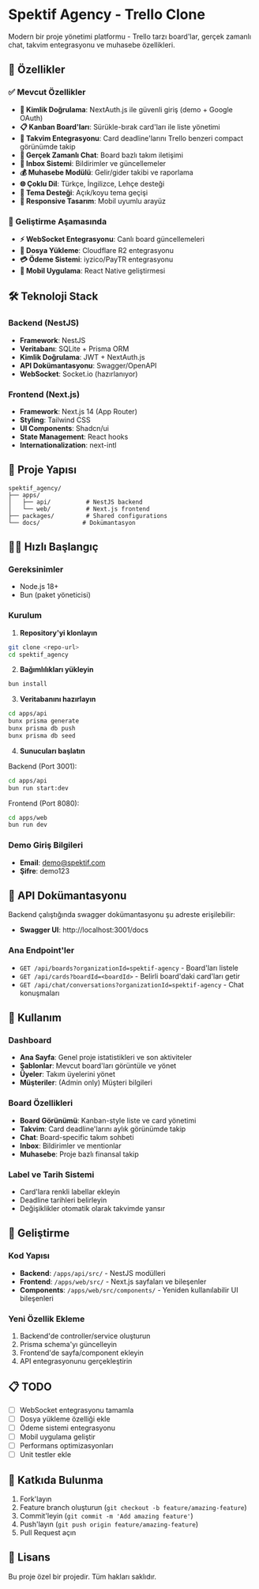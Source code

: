 # Spektif Agency - Trello Clone

Modern bir proje yönetimi platformu - Trello tarzı board'lar, gerçek zamanlı chat, takvim entegrasyonu ve muhasebe özellikleri.

## 🚀 Özellikler

### ✅ Mevcut Özellikler
- **🔐 Kimlik Doğrulama**: NextAuth.js ile güvenli giriş (demo + Google OAuth)
- **📋 Kanban Board'ları**: Sürükle-bırak card'ları ile liste yönetimi
- **📅 Takvim Entegrasyonu**: Card deadline'larını Trello benzeri compact görünümde takip
- **💬 Gerçek Zamanlı Chat**: Board bazlı takım iletişimi
- **📧 Inbox Sistemi**: Bildirimler ve güncellemeler
- **💰 Muhasebe Modülü**: Gelir/gider takibi ve raporlama
- **🌐 Çoklu Dil**: Türkçe, İngilizce, Lehçe desteği
- **🌙 Tema Desteği**: Açık/koyu tema geçişi
- **📱 Responsive Tasarım**: Mobil uyumlu arayüz

### 🔄 Geliştirme Aşamasında
- **⚡ WebSocket Entegrasyonu**: Canlı board güncellemeleri
- **📁 Dosya Yükleme**: Cloudflare R2 entegrasyonu
- **💳 Ödeme Sistemi**: iyzico/PayTR entegrasyonu
- **📱 Mobil Uygulama**: React Native geliştirmesi

## 🛠️ Teknoloji Stack

### Backend (NestJS)
- **Framework**: NestJS
- **Veritabanı**: SQLite + Prisma ORM
- **Kimlik Doğrulama**: JWT + NextAuth.js
- **API Dokümantasyonu**: Swagger/OpenAPI
- **WebSocket**: Socket.io (hazırlanıyor)

### Frontend (Next.js)
- **Framework**: Next.js 14 (App Router)
- **Styling**: Tailwind CSS
- **UI Components**: Shadcn/ui
- **State Management**: React hooks
- **Internationalization**: next-intl

## 📁 Proje Yapısı

```
spektif_agency/
├── apps/
│   ├── api/          # NestJS backend
│   └── web/          # Next.js frontend
├── packages/         # Shared configurations
└── docs/            # Dokümantasyon
```

## 🏃‍♂️ Hızlı Başlangıç

### Gereksinimler
- Node.js 18+
- Bun (paket yöneticisi)

### Kurulum

1. **Repository'yi klonlayın**
```bash
git clone <repo-url>
cd spektif_agency
```

2. **Bağımlılıkları yükleyin**
```bash
bun install
```

3. **Veritabanını hazırlayın**
```bash
cd apps/api
bunx prisma generate
bunx prisma db push
bunx prisma db seed
```

4. **Sunucuları başlatın**

Backend (Port 3001):
```bash
cd apps/api
bun run start:dev
```

Frontend (Port 8080):
```bash
cd apps/web  
bun run dev
```

### Demo Giriş Bilgileri
- **Email**: demo@spektif.com
- **Şifre**: demo123

## 📖 API Dokümantasyonu

Backend çalıştığında swagger dokümantasyonu şu adreste erişilebilir:
- **Swagger UI**: http://localhost:3001/docs

### Ana Endpoint'ler
- `GET /api/boards?organizationId=spektif-agency` - Board'ları listele
- `GET /api/cards?boardId=<boardId>` - Belirli board'daki card'ları getir
- `GET /api/chat/conversations?organizationId=spektif-agency` - Chat konuşmaları

## 🎯 Kullanım

### Dashboard
- **Ana Sayfa**: Genel proje istatistikleri ve son aktiviteler
- **Şablonlar**: Mevcut board'ları görüntüle ve yönet
- **Üyeler**: Takım üyelerini yönet
- **Müşteriler**: (Admin only) Müşteri bilgileri

### Board Özellikleri
- **Board Görünümü**: Kanban-style liste ve card yönetimi
- **Takvim**: Card deadline'larını aylık görünümde takip
- **Chat**: Board-specific takım sohbeti
- **Inbox**: Bildirimler ve mentionlar
- **Muhasebe**: Proje bazlı finansal takip

### Label ve Tarih Sistemi
- Card'lara renkli labellar ekleyin
- Deadline tarihleri belirleyin
- Değişiklikler otomatik olarak takvimde yansır

## 🔧 Geliştirme

### Kod Yapısı
- **Backend**: `/apps/api/src/` - NestJS modülleri
- **Frontend**: `/apps/web/src/` - Next.js sayfaları ve bileşenler
- **Components**: `/apps/web/src/components/` - Yeniden kullanılabilir UI bileşenleri

### Yeni Özellik Ekleme
1. Backend'de controller/service oluşturun
2. Prisma schema'yı güncelleyin
3. Frontend'de sayfa/component ekleyin
4. API entegrasyonunu gerçekleştirin

## 📋 TODO

- [ ] WebSocket entegrasyonu tamamla
- [ ] Dosya yükleme özelliği ekle
- [ ] Ödeme sistemi entegrasyonu
- [ ] Mobil uygulama geliştir
- [ ] Performans optimizasyonları
- [ ] Unit testler ekle

## 🤝 Katkıda Bulunma

1. Fork'layın
2. Feature branch oluşturun (`git checkout -b feature/amazing-feature`)
3. Commit'leyin (`git commit -m 'Add amazing feature'`)
4. Push'layın (`git push origin feature/amazing-feature`)
5. Pull Request açın

## 📄 Lisans

Bu proje özel bir projedir. Tüm hakları saklıdır.
